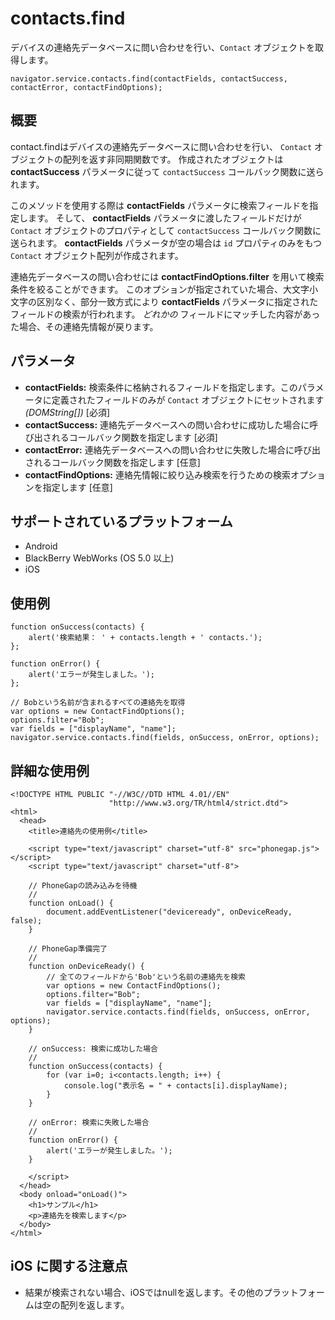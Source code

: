 contacts.find
=============

デバイスの連絡先データベースに問い合わせを行い、`Contact` オブジェクトを取得します。

    navigator.service.contacts.find(contactFields, contactSuccess, contactError, contactFindOptions);

概要
-----------

contact.findはデバイスの連絡先データベースに問い合わせを行い、 `Contact` オブジェクトの配列を返す非同期関数です。
作成されたオブジェクトは __contactSuccess__ パラメータに従って `contactSuccess` コールバック関数に送られます。

このメソッドを使用する際は __contactFields__ パラメータに検索フィールドを指定します。
そして、 __contactFields__ パラメータに渡したフィールドだけが `Contact` オブジェクトのプロパティとして 
`contactSuccess` コールバック関数に送られます。
__contactFields__ パラメータが空の場合は `id` プロパティのみをもつ `Contact` オブジェクト配列が作成されます。

連絡先データベースの問い合わせには __contactFindOptions.filter__ を用いて検索条件を絞ることができます。
このオプションが指定されていた場合、大文字小文字の区別なく、部分一致方式により 
__contactFields__ パラメータに指定されたフィールドの検索が行われます。 
_どれかの_ フィールドにマッチした内容があった場合、その連絡先情報が戻ります。

パラメータ
----------

- __contactFields:__ 検索条件に格納されるフィールドを指定します。このパラメータに定義されたフィールドのみが `Contact` オブジェクトにセットされます _(DOMString[])_ [必須]
- __contactSuccess:__ 連絡先データベースへの問い合わせに成功した場合に呼び出されるコールバック関数を指定します [必須]
- __contactError:__ 連絡先データベースへの問い合わせに失敗した場合に呼び出されるコールバック関数を指定します [任意]
- __contactFindOptions:__ 連絡先情報に絞り込み検索を行うための検索オプションを指定します [任意]

サポートされているプラットフォーム
-------------------

- Android
- BlackBerry WebWorks (OS 5.0 以上)
- iOS

使用例
-------------

    function onSuccess(contacts) {
        alert('検索結果： ' + contacts.length + ' contacts.');
    };

    function onError() {
        alert('エラーが発生しました。');
    };

    // Bobという名前が含まれるすべての連絡先を取得
    var options = new ContactFindOptions();
    options.filter="Bob"; 
    var fields = ["displayName", "name"];
    navigator.service.contacts.find(fields, onSuccess, onError, options);

詳細な使用例
------------

    <!DOCTYPE HTML PUBLIC "-//W3C//DTD HTML 4.01//EN"
                          "http://www.w3.org/TR/html4/strict.dtd">
    <html>
      <head>
        <title>連絡先の使用例</title>

        <script type="text/javascript" charset="utf-8" src="phonegap.js"></script>
        <script type="text/javascript" charset="utf-8">

        // PhoneGapの読み込みを待機
        //
        function onLoad() {
            document.addEventListener("deviceready", onDeviceReady, false);
        }

        // PhoneGap準備完了
        //
        function onDeviceReady() {
		    // 全てのフィールドから'Bob'という名前の連絡先を検索
		    var options = new ContactFindOptions();
			options.filter="Bob"; 
			var fields = ["displayName", "name"];
		    navigator.service.contacts.find(fields, onSuccess, onError, options);
        }
    
        // onSuccess: 検索に成功した場合
        //
        function onSuccess(contacts) {
			for (var i=0; i<contacts.length; i++) {
				console.log("表示名 = " + contacts[i].displayName);
			}
        }
    
        // onError: 検索に失敗した場合
        //
        function onError() {
            alert('エラーが発生しました。');
        }

        </script>
      </head>
      <body onload="onLoad()">
        <h1>サンプル</h1>
        <p>連絡先を検索します</p>
      </body>
    </html>
    
iOS に関する注意点
----------
- 結果が検索されない場合、iOSではnullを返します。その他のプラットフォームは空の配列を返します。
